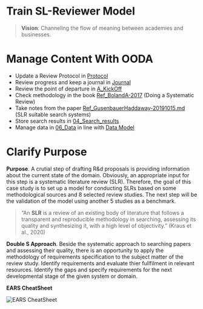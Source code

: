 # Train SL-Reviewer Model
> **Vision**: Channeling the flow of meaning between academies and businesses.

# Manage Content With OODA
- Update a Review Protocol in [Protocol](./02_Protocol/Protocol.md)
- Review progress and keep a journal in [Journal](./01_Admin/Journal.md)
- Review the point of departure in [A_KickOff](./03_Info/A_KickOff.md)
- Check methodology in the book [Ref_BolandA-2017](./03_Info/Ref_BolandA-2017.md) (Doing a Systematic Review)
- Take notes from the paper [Ref_GusenbauerHaddaway-20191015.md](./03_Info/Ref_GusenbauerHaddaway-20191015.md) (SLR suitable search systems)
- Store search results in [04_Search_results](./04_Search_results/)
- Manage data in [06_Data](./06_Data/) in line with [Data Model](./06_Data/DataModel.md)

# Clarify Purpose
**Purpose**. A crutial step of drafting R&d proposals is providing information about the current state of the domain. Obviously, an appropriate input for this step is a systematic literature review (SLR). Therefore, the goal of this case study is to set up a model for conducting SLRs based on some methodological sources and 8 selected review studies. The next step will be the validation of the model using another 5 studies as a benchmark.

> “An **SLR** is a review of an existing body of literature that follows a transparent and reproducible methodology in searching, assessing its quality and synthesizing it, with a high level of objectivity.” (Kraus et al., 2020)

**Double S Approach**. Beside the systematic approach to searching papers and assessing their quality, there is an opportunity to apply the methodology of requirements specification to the subject matter of the review study. Identify requirements and evaluate thier fullfilment in relevant resources. Identify the gaps and specify requirements for the next developmental stage of the given system or domain.

**EARS CheatSheet**

![EARS CheatSheet](https://www.plantuml.com/plantuml/png/RP11ImCn48Nl-HLp3chkMv5UAXP4eLeyJtUdkmFPsJKpgVZlJMe55tfzyxxtahTMmsHvZAxPqMVcH2E9wShf7DbSipzmKMtAVn9WZookUJCqkkqIdqXMhlbusZvlu3u45a3GcLe-SWjQNI4yG5ZIcqBPVthpKc5BtFUKhW2li_4a6E58Q3dHBxGxLruaO0MMDkQEkYi9U_b2CUhWG0EUUCgfP6mVbxKty5wV4Xn91vS9lBU1lAz6_LQZ4GJ7ywUyrm5ZNDmIwJo9rljTSEkIKyRz0G00)


